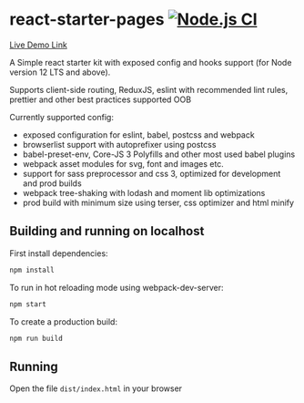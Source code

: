 # react-starter-pages [![Node.js CI](https://github.com/amazingrv/react-starter-pages/actions/workflows/node.js.yml/badge.svg)](https://github.com/amazingrv/react-starter-pages/actions/workflows/node.js.yml)

[Live Demo Link](https://amazingrv.github.io/react-starter-pages/)

A Simple react starter kit with exposed config and hooks support (for Node version 12 LTS and above).

Supports client-side routing, ReduxJS, eslint with recommended lint rules, prettier and other best practices supported OOB

Currently supported config:

- exposed configuration for eslint, babel, postcss and webpack
- browserlist support with autoprefixer using postcss
- babel-preset-env, Core-JS 3 Polyfills and other most used babel plugins
- webpack asset modules for svg, font and images etc.
- support for sass preprocessor and css 3, optimized for development and prod builds
- webpack tree-shaking with lodash and moment lib optimizations
- prod build with minimum size using terser, css optimizer and html minify

## Building and running on localhost

First install dependencies:

```sh
npm install
```

To run in hot reloading mode using webpack-dev-server:

```sh
npm start
```

To create a production build:

```sh
npm run build
```

## Running

Open the file `dist/index.html` in your browser
